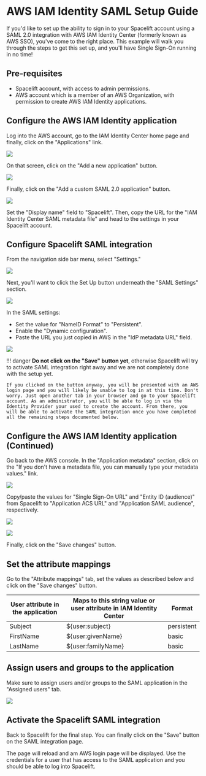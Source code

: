 # AWS IAM Identity SAML Setup Guide

If you'd like to set up the ability to sign in to your Spacelift account using a SAML 2.0 integration with AWS IAM Identity Center (formerly known as AWS SSO), you've come to the right place. This example will walk you through the steps to get this set up, and you'll have Single Sign-On running in no time!

## Pre-requisites

- Spacelift account, with access to admin permissions.
- AWS account which is a member of an AWS Organization, with permission to create AWS IAM Identity applications.

## Configure the AWS IAM Identity application

Log into the AWS account, go to the IAM Identity Center home page and finally, click on the "Applications" link.

![](<../../assets/screenshots/CleanShot 2022-08-01 at 18.47.42.png>)

On that screen, click on the "Add a new application" button.

![](<../../assets/screenshots/CleanShot 2022-08-01 at 18.52.43.png>)

Finally, click on the "Add a custom SAML 2.0 application" button.

![](<../../assets/screenshots/CleanShot 2022-08-01 at 18.54.26.png>)

Set the "Display name" field to "Spacelift". Then, copy the URL for the "IAM Identity Center SAML metadata file" and head to the settings in your Spacelift account.

## Configure Spacelift SAML integration

From the navigation side bar menu, select "Settings."

![](<../../assets/screenshots/CleanShot 2022-08-01 at 17.56.01.png>)

Next, you'll want to click the Set Up button underneath the "SAML Settings" section.&#x20;

![](<../../assets/screenshots/CleanShot 2022-08-01 at 18.22.14.png>)

In the SAML settings:

- Set the value for "NameID Format" to "Persistent".
- Enable the "Dynamic configuration".
- Paste the URL you just copied in AWS in the "IdP metadata URL" field.

![](<../../assets/screenshots/CleanShot 2022-08-01 at 19.14.45.png>)

!!! danger
    **Do not click on the "Save" button yet**, otherwise Spacelift will try to activate SAML integration right away and we are not completely done with the setup yet.

    If you clicked on the button anyway, you will be presented with an AWS login page and you will likely be unable to log in at this time. Don't worry. Just open another tab in your browser and go to your Spacelift account. As an administrator, you will be able to log in via the Identity Provider your used to create the account. From there, you will be able to activate the SAML integration once you have completed all the remaining steps documented below.

## Configure the AWS IAM Identity application (Continued)

Go back to the AWS console. In the "Application metadata" section, click on the "If you don't have a metadata file, you can manually type your metadata values." link.

![](<../../assets/screenshots/CleanShot 2022-08-01 at 18.58.23.png>)

Copy/paste the values for "Single Sign-On URL" and "Entity ID (audience)" from Spacelift to "Application ACS URL" and "Application SAML audience", respectively.

![](<../../assets/screenshots/CleanShot 2022-08-01 at 19.03.19.png>)

![](<../../assets/screenshots/CleanShot 2022-08-01 at 19.04.13.png>)

Finally, click on the "Save changes" button.

## Set the attribute mappings

Go to the "Attribute mappings" tab, set the values as described below and click on the "Save changes" button.

| User attribute in the application | Maps to this string value or user attribute in IAM Identity Center | Format     |
| --------------------------------- | ------------------------------------------------------------------ | ---------- |
| Subject                           | ${user:subject}                                                    | persistent |
| FirstName                         | ${user:givenName}                                                  | basic      |
| LastName                          | ${user:familyName}                                                 | basic      |

## Assign users and groups to the application

Make sure to assign users and/or groups to the SAML application in the "Assigned users" tab.

![](<../../assets/screenshots/CleanShot 2022-08-01 at 19.34.23.png>)

## Activate the Spacelift SAML integration

Back to Spacelift for the final step. You can finally click on the "Save" button on the SAML integration page.

The page will reload and am AWS login page will be displayed. Use the credentials for a user that has access to the SAML application and you should be able to log into Spacelift.
